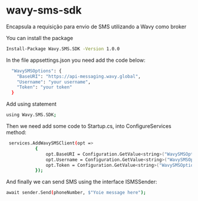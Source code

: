 # wavy-sms-sdk
Encapsula a requisição para envio de SMS utilizando a Wavy como broker

You can install the package 

```sh
Install-Package Wavy.SMS.SDK -Version 1.0.0
```

In the file appsettings.json you need add the code below:

```sh
  "WavySMSOptions": {
    "BaseURI": "https://api-messaging.wavy.global",
    "Username": "your username",
    "Token": "your token"
  }
 ```
 
 Add using statement
  ```sh
using Wavy.SMS.SDK;
 ```
 
 Then we need add some code to Startup.cs, into ConfigureServices method:
 
 ```sh
  services.AddWavySMSClient(opt =>
            {
                opt.BaseURI = Configuration.GetValue<string>("WavySMSOptions:BaseURI");
                opt.Username = Configuration.GetValue<string>("WavySMSOptions:Username");
                opt.Token = Configuration.GetValue<string>("WavySMSOptions:Token");
            });
 ```
 
 
 And finally we can send SMS using the interface  ISMSSender:
 
  ```sh
  await sender.Send(phoneNumber, $"Yoie message here");
   ```